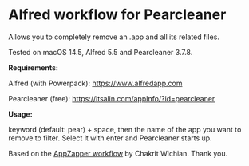# Alfred workflow for Pearcleaner

Allows you to completely remove an .app and all its related files.

Tested on macOS 14.5, Alfred 5.5 and Pearcleaner 3.7.8.

**Requirements:**

Alfred (with Powerpack): https://www.alfredapp.com

Pearcleaner (free): https://itsalin.com/appInfo/?id=pearcleaner


**Usage:**

keyword (default: pear) + space, then the name of the app you want to remove to filter. Select it with enter and Pearcleaner starts up.


Based on the [AppZapper workflow](https://github.com/chakrit/alfred-appzapper) by Chakrit Wichian. Thank you.



